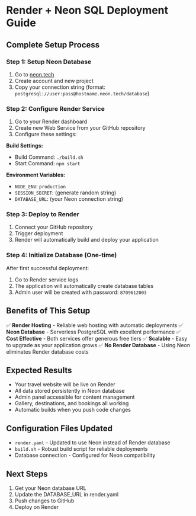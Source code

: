 # Render + Neon SQL Deployment Guide

## Complete Setup Process

### Step 1: Setup Neon Database
1. Go to [neon.tech](https://neon.tech)
2. Create account and new project
3. Copy your connection string (format: `postgresql://user:pass@hostname.neon.tech/database`)

### Step 2: Configure Render Service
1. Go to your Render dashboard
2. Create new Web Service from your GitHub repository
3. Configure these settings:

**Build Settings:**
- Build Command: `./build.sh`
- Start Command: `npm start`

**Environment Variables:**
- `NODE_ENV`: `production`
- `SESSION_SECRET`: (generate random string)
- `DATABASE_URL`: (your Neon connection string)

### Step 3: Deploy to Render
1. Connect your GitHub repository
2. Trigger deployment
3. Render will automatically build and deploy your application

### Step 4: Initialize Database (One-time)
After first successful deployment:
1. Go to Render service logs
2. The application will automatically create database tables
3. Admin user will be created with password: `8709612003`

## Benefits of This Setup
✅ **Render Hosting** - Reliable web hosting with automatic deployments
✅ **Neon Database** - Serverless PostgreSQL with excellent performance
✅ **Cost Effective** - Both services offer generous free tiers
✅ **Scalable** - Easy to upgrade as your application grows
✅ **No Render Database** - Using Neon eliminates Render database costs

## Expected Results
- Your travel website will be live on Render
- All data stored persistently in Neon database
- Admin panel accessible for content management
- Gallery, destinations, and bookings all working
- Automatic builds when you push code changes

## Configuration Files Updated
- `render.yaml` - Updated to use Neon instead of Render database
- `build.sh` - Robust build script for reliable deployments
- Database connection - Configured for Neon compatibility

## Next Steps
1. Get your Neon database URL
2. Update the DATABASE_URL in render.yaml
3. Push changes to GitHub
4. Deploy on Render